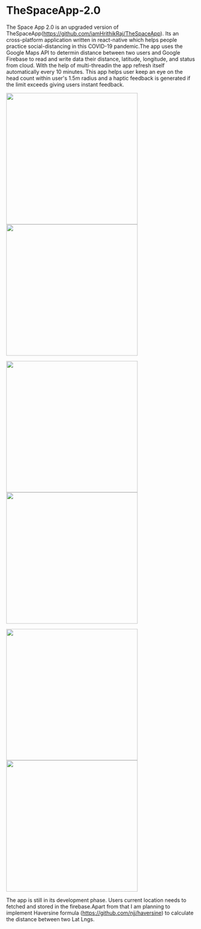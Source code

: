 # TheSpaceApp-2.0
The Space App 2.0 is an upgraded version of TheSpaceApp(https://github.com/iamHrithikRaj/TheSpaceApp). Its an cross-platform application written in react-native which helps people practice social-distancing in this COVID-19 pandemic.The app uses the Google Maps API to determin distance between two users and Google Firebase to read and write data their distance, latitude, longitude, and status from cloud. With the help of multi-threadin the app refresh itself automatically every 10 minutes. This app helps user keep an eye on the head count within user's 1.5m radius and a haptic feedback is generated if the limit exceeds giving users instant feedback.

<img src="Screenshots/Screenshot_1591769339.png" width="350">    <img src="Screenshots/Screenshot_1591769383.png" width="350">

<img src="Screenshots/Screenshot_1591769390.png" width="350">    <img src="Screenshots/Screenshot_1591769394.png" width="350">

<img src="Screenshots/Screenshot_1591769404.png" width="350">    <img src="Screenshots/Screenshot_1591769430.png" width="350">

The app is still in its development phase. Users current location needs to fetched and stored in the firebase.Apart from that I am planning to implement Haversine formula (https://github.com/njj/haversine) to calculate the distance between two Lat Lngs.

